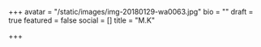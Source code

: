 +++
avatar = "/static/images/img-20180129-wa0063.jpg"
bio = ""
draft = true
featured = false
social = []
title = "M.K"

+++

